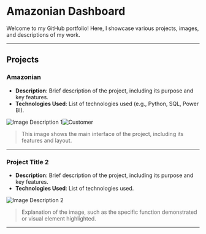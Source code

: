 # Amazonian Dashboard

Welcome to my GitHub portfolio! Here, I showcase various projects, images, and descriptions of my work.

---

## Projects

### Amazonian
- **Description**: Brief description of the project, including its purpose and key features.
- **Technologies Used**: List of technologies used (e.g., Python, SQL, Power BI).

![Image Description 1](image1.jpg)![Customer](https://github.com/user-attachments/assets/40abcf40-da49-4b7d-8750-3d3eae40bca1)

> This image shows the main interface of the project, including its features and layout.

---

### Project Title 2
- **Description**: Brief description of the project, including its purpose and key features.
- **Technologies Used**: List of technologies used.

![Image Description 2](image2.jpg)
> Explanation of the image, such as the specific function demonstrated or visual element highlighted.

---
